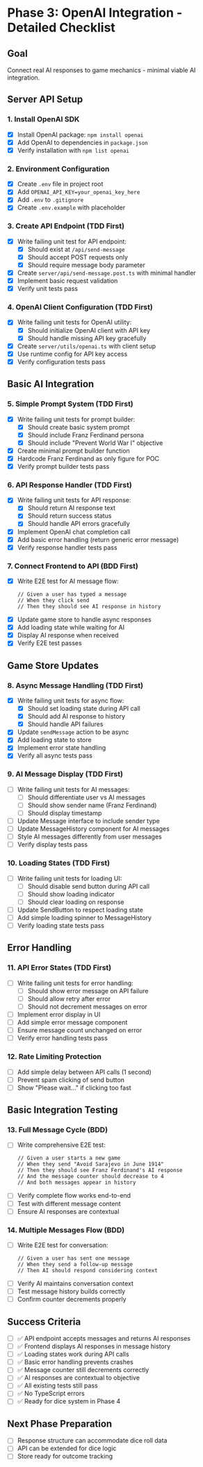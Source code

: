 # Phase 3: OpenAI Integration - Detailed Checklist

## Goal
Connect real AI responses to game mechanics - minimal viable AI integration.

## Server API Setup

### 1. Install OpenAI SDK
- [x] Install OpenAI package: `npm install openai`
- [x] Add OpenAI to dependencies in `package.json`
- [x] Verify installation with `npm list openai`

### 2. Environment Configuration
- [x] Create `.env` file in project root
- [x] Add `OPENAI_API_KEY=your_openai_key_here`
- [x] Add `.env` to `.gitignore`
- [x] Create `.env.example` with placeholder

### 3. Create API Endpoint (TDD First)
- [x] Write failing unit test for API endpoint:
  - [x] Should exist at `/api/send-message`
  - [x] Should accept POST requests only
  - [x] Should require message body parameter
- [x] Create `server/api/send-message.post.ts` with minimal handler
- [x] Implement basic request validation
- [x] Verify unit tests pass

### 4. OpenAI Client Configuration (TDD First)
- [x] Write failing unit tests for OpenAI utility:
  - [x] Should initialize OpenAI client with API key
  - [x] Should handle missing API key gracefully
- [x] Create `server/utils/openai.ts` with client setup
- [x] Use runtime config for API key access
- [x] Verify configuration tests pass

## Basic AI Integration

### 5. Simple Prompt System (TDD First)
- [x] Write failing unit tests for prompt builder:
  - [x] Should create basic system prompt
  - [x] Should include Franz Ferdinand persona
  - [x] Should include "Prevent World War I" objective
- [x] Create minimal prompt builder function
- [x] Hardcode Franz Ferdinand as only figure for POC
- [x] Verify prompt builder tests pass

### 6. API Response Handler (TDD First)
- [x] Write failing unit tests for API response:
  - [x] Should return AI response text
  - [x] Should return success status
  - [x] Should handle API errors gracefully
- [x] Implement OpenAI chat completion call
- [x] Add basic error handling (return generic error message)
- [x] Verify response handler tests pass

### 7. Connect Frontend to API (BDD First)
- [x] Write E2E test for AI message flow:
  ```
  // Given a user has typed a message
  // When they click send
  // Then they should see AI response in history
  ```
- [x] Update game store to handle async responses
- [x] Add loading state while waiting for AI
- [x] Display AI response when received
- [x] Verify E2E test passes

## Game Store Updates

### 8. Async Message Handling (TDD First)
- [x] Write failing unit tests for async flow:
  - [x] Should set loading state during API call
  - [x] Should add AI response to history
  - [x] Should handle API failures
- [x] Update `sendMessage` action to be async
- [x] Add loading state to store
- [x] Implement error state handling
- [x] Verify all async tests pass

### 9. AI Message Display (TDD First)
- [ ] Write failing unit tests for AI messages:
  - [ ] Should differentiate user vs AI messages
  - [ ] Should show sender name (Franz Ferdinand)
  - [ ] Should display timestamp
- [ ] Update Message interface to include sender type
- [ ] Update MessageHistory component for AI messages
- [ ] Style AI messages differently from user messages
- [ ] Verify display tests pass

### 10. Loading States (TDD First)
- [ ] Write failing unit tests for loading UI:
  - [ ] Should disable send button during API call
  - [ ] Should show loading indicator
  - [ ] Should clear loading on response
- [ ] Update SendButton to respect loading state
- [ ] Add simple loading spinner to MessageHistory
- [ ] Verify loading state tests pass

## Error Handling

### 11. API Error States (TDD First)
- [ ] Write failing unit tests for error handling:
  - [ ] Should show error message on API failure
  - [ ] Should allow retry after error
  - [ ] Should not decrement messages on error
- [ ] Implement error display in UI
- [ ] Add simple error message component
- [ ] Ensure message count unchanged on error
- [ ] Verify error handling tests pass

### 12. Rate Limiting Protection
- [ ] Add simple delay between API calls (1 second)
- [ ] Prevent spam clicking of send button
- [ ] Show "Please wait..." if clicking too fast

## Basic Integration Testing

### 13. Full Message Cycle (BDD)
- [ ] Write comprehensive E2E test:
  ```
  // Given a user starts a new game
  // When they send "Avoid Sarajevo in June 1914"
  // Then they should see Franz Ferdinand's AI response
  // And the message counter should decrease to 4
  // And both messages appear in history
  ```
- [ ] Verify complete flow works end-to-end
- [ ] Test with different message content
- [ ] Ensure AI responses are contextual

### 14. Multiple Messages Flow (BDD)
- [ ] Write E2E test for conversation:
  ```
  // Given a user has sent one message
  // When they send a follow-up message
  // Then AI should respond considering context
  ```
- [ ] Verify AI maintains conversation context
- [ ] Test message history builds correctly
- [ ] Confirm counter decrements properly

## Success Criteria
- [ ] ✅ API endpoint accepts messages and returns AI responses
- [ ] ✅ Frontend displays AI responses in message history
- [ ] ✅ Loading states work during API calls
- [ ] ✅ Basic error handling prevents crashes
- [ ] ✅ Message counter still decrements correctly
- [ ] ✅ AI responses are contextual to objective
- [ ] ✅ All existing tests still pass
- [ ] ✅ No TypeScript errors
- [ ] ✅ Ready for dice system in Phase 4

## Next Phase Preparation
- [ ] Response structure can accommodate dice roll data
- [ ] API can be extended for dice logic
- [ ] Store ready for outcome tracking
